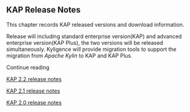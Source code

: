 ## KAP Release Notes

This chapter records KAP released versions and download information.

Release will including standard enterprise version(KAP) and advanced enterprise version(KAP Plus), the two versions will be released simultaneously. Kyligence will provide migration tools to support the migration from *Apache Kylin* to KAP and KAP Plus.

Continue reading

[KAP 2.2 release notes](KAP_2_2_notes.en.html)

[KAP 2.1 release notes](KAP_2_1_notes.en.html)

[KAP 2.0 release notes](KAP_2_0_notes.en.html)

